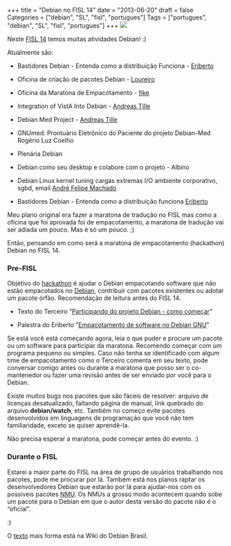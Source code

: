 +++
title = "Debian no FISL 14"
date = "2013-06-20"
draft = false
Categories = ["debian", "SL", "fisl", "portugues"]
Tags = ["portugues", "debian", "SL", "fisl", "portugues"]
+++
![](/images/fisl14.png)

Neste [FISL 14](http://softwarelivre.org/fisl14) temos muitas atividades
Debian! :)

Atualmente são:

-   Bastidores Debian - Entenda como a distribuição Funciona -
    [Eriberto](http://eriberto.pro.br/site/)

-   Oficina de criação de pacotes Debian -
    [Loureiro](http://helio.loureiro.eng.br/)

-   Oficina da Maratona de Empacotamento -
    [fike](http://www.fernandoike.com/)

-   Integration of VistA Into Debian - [Andreas
    Tille](http://people.debian.org/~tille/)

-   Debian Med Project - [Andreas
    Tille](http://people.debian.org/~tille/)

-   GNUmed: Prontuário Eletrônico do Paciente do projeto Debian-Med
    Rogério Luz Coelho

-   Plenária Debian

-   Debian como seu desktop e colabore com o projeto - Albino

-   Debian Linux kernel tuning cargas extremas I/O ambiente corporativo,
    sgbd, email [André Felipe Machado](http://www.techforce.com.br/)

-   Bastidores Debian - Entenda como a distribuição funciona
    [Eriberto](http://eriberto.pro.br/site/)

Meu plano original era fazer a maratona de tradução no FISL mas como a
oficina que foi aprovada foi de empacotamento, a maratona de tradução
vai ser adiada um pouco. Mas é só um pouco. ;)

Então, pensando em como será a maratona de empacotamento (hackathon)
Debian no FISL 14.

### Pre-FISL

Objetivo do [hackathon](http://en.wikipedia.org/wiki/Hackathon) é ajudar
o Debian empacotando software que não estão empacotados no
[Debian](http://www.debian.org/), contribuir com pacotes existentes ou
adotar um pacote órfão. Recomendação de leitura antes do FISL 14.

-   Texto do Terceiro ”[Participando do projeto Debian - como
    começar](http://softwarelivre.org/terceiro/blog/participando-do-projeto-debian-como-comecar)”

-   Palestra do Eriberto ”[Empacotamento de software no Debian
    GNU](http://eriberto.pro.br/wiki/index.php?title=Palestras_ministradas#Empacotamento_de_software_no_Debian_GNU.2FLinux)”

Se está você está começando agora, leia o que puder e procure um pacote
ou um software para participar da maratona. Recomendo começar com um
programa pequeno ou simples. Caso não tenha se identificado com algum
time de empacotamento como o Terceiro comenta em seu texto, pode
conversar comigo antes ou durante a maratona que posso ser o
co-mantenedor ou fazer uma revisão antes de ser enviado por você para o
Debian.

Existe muitos bugs nos pacotes que são fáceis de resolver: arquivo de
licenças desatualizado, faltando página de manual, link quebrado do
arquivo **debian/watch**, etc. Também no começo evite pacotes
desenvolvidos em linguagens de programação que você não tem
familiaridade, exceto se quiser aprendê-la.

Não precisa esperar a maratona, pode começar antes do evento. :)

### Durante o FISL

Estarei a maior parte do FISL na área de grupo de usuários trabalhando
nos pacotes, pode me procurar por lá. Também está nos planos raptar os
desenvolvedores Debian que estarão por lá para ajudar-nos com os
possíveis pacotes [NMU](http://wiki.debian.org/NonMaintainerUpload). Os
NMUs a grosso modo acontecem quando sobe um pacote para o Debian em que
o autor desta versão do pacote não é o “oficial”.

:)

O [texto](https://wiki.debianbrasil.org/Eventos/Fisl2013/Hackathon) mais
forma está na Wiki do Debian Brasil.

